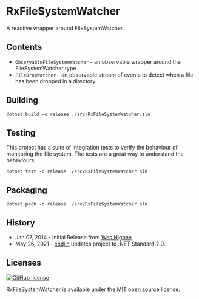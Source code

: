 # RxFileSystemWatcher

A reactive wrapper around FileSystemWatcher.

## Contents

- `ObservableFileSystemWatcher` - an observable wrapper around the FileSystemWatcher type
- `FileDropWatcher` - an observable stream of events to detect when a file has been dropped in a directory

## Building

```
dotnet build -c release ./src/RxFileSystemWatcher.sln
```

## Testing

This project has a suite of integration tests to verify the behaviour of monitoring the file system. The tests are a great way to understand the behaviours.

```
dotnet test -c release ./src/RxFileSystemWatcher.sln
```

## Packaging

```
dotnet pack -c release ./src/RxFileSystemWatcher.sln
```

## History

- Jan 07, 2014 - Initial Release from [Wes Higbee](https://github.com/g0t4)
- May 26, 2021 - [endjin](https://endjin.com) updates project to .NET Standard 2.0.

## Licenses

[![GitHub license](https://img.shields.io/badge/MIT-blue.svg)](./LICENSE)

RxFileSystemWatcher is available under the [MIT open source license](./LICENSE).
